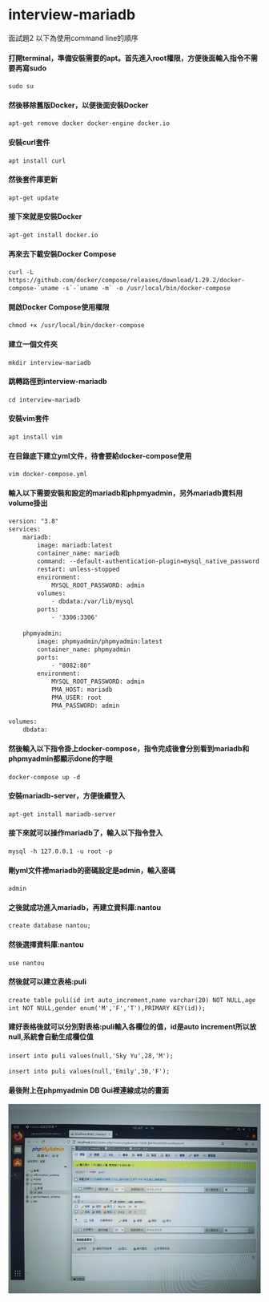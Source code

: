 # interview-mariadb

面試題2
以下為使用command line的順序

#### 打開terminal，準備安裝需要的apt。首先進入root權限，方便後面輸入指令不需要再寫sudo
    sudo su

#### 然後移除舊版Docker，以便後面安裝Docker
    apt-get remove docker docker-engine docker.io

#### 安裝curl套件
    apt install curl

#### 然後套件庫更新
    apt-get update

#### 接下來就是安裝Docker
    apt-get install docker.io

#### 再來去下載安裝Docker Compose
    curl -L https://github.com/docker/compose/releases/download/1.29.2/docker-compose-`uname -s`-`uname -m` -o /usr/local/bin/docker-compose

#### 開啟Docker Compose使用權限
    chmod +x /usr/local/bin/docker-compose

#### 建立一個文件夾
    mkdir interview-mariadb
    
#### 跳轉路徑到interview-mariadb
    cd interview-mariadb
    
#### 安裝vim套件
    apt install vim
    
#### 在目錄底下建立yml文件，待會要給docker-compose使用
    vim docker-compose.yml
    
#### 輸入以下需要安裝和設定的mariadb和phpmyadmin，另外mariadb資料用volume掛出
    version: "3.8"
    services:
        mariadb:
            image: mariadb:latest
            container_name: mariadb
            command: --default-authentication-plugin=mysql_native_password
            restart: unless-stopped
            environment:
                MYSQL_ROOT_PASSWORD: admin
            volumes:
                - dbdata:/var/lib/mysql
            ports:
                - '3306:3306'

        phpmyadmin:
            image: phpmyadmin/phpmyadmin:latest
            container_name: phpmyadmin
            ports:
                - "8082:80"
            environment:
                MYSQL_ROOT_PASSWORD: admin
                PMA_HOST: mariadb
                PMA_USER: root
                PMA_PASSWORD: admin
       
    volumes:
        dbdata:

#### 然後輸入以下指令掛上docker-compose，指令完成後會分別看到mariadb和phpmyadmin都顯示done的字眼
    docker-compose up -d
    
#### 安裝mariadb-server，方便後續登入
    apt-get install mariadb-server

#### 接下來就可以操作mariadb了，輸入以下指令登入
    mysql -h 127.0.0.1 -u root -p

#### 剛yml文件裡mariadb的密碼設定是admin，輸入密碼
    admin

#### 之後就成功進入mariadb，再建立資料庫:nantou
    create database nantou;

#### 然後選擇資料庫:nantou
    use nantou

#### 然後就可以建立表格:puli
    create table puli(id int auto_increment,name varchar(20) NOT NULL,age int NOT NULL,gender enum('M','F','T'),PRIMARY KEY(id));

#### 建好表格後就可以分別對表格:puli輸入各欄位的值，id是auto increment所以放null,系統會自動生成欄位值
`insert into puli values(null,'Sky Yu',28,'M');`

`insert into puli values(null,'Emily',30,'F');`
 
 #### 最後附上在phpmyadmin DB Gui裡連線成功的畫面
![image](https://github.com/joerenyu93/interview-mariadb/blob/master/phpmyadmin%E9%80%A3%E7%B7%9A%E6%88%90%E5%8A%9F.jpg)
